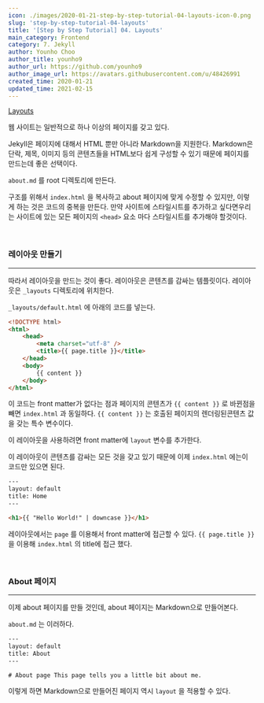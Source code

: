 ```yaml
---
icon: ./images/2020-01-21-step-by-step-tutorial-04-layouts-icon-0.png
slug: 'step-by-step-tutorial-04-layouts'
title: '[Step by Step Tutorial] 04. Layouts'
main_category: Frontend
category: 7. Jekyll
author: Younho Choo
author_title: younho9
author_url: https://github.com/younho9
author_image_url: https://avatars.githubusercontent.com/u/48426991
created_time: 2020-01-21
updated_time: 2021-02-15
---
```


[Layouts](https://jekyllrb.com/docs/step-by-step/04-layouts/)

웹 사이트는 일반적으로 하나 이상의 페이지를 갖고 있다.

Jekyll은 페이지에 대해서 HTML 뿐만 아니라 Markdown을 지원한다. Markdown은 단락, 제목, 이미지 등의 콘텐츠들을 HTML보다 쉽게 구성할 수 있기 때문에 페이지를 만드는데 좋은 선택이다.

`about.md` 를 root 디렉토리에 만든다.

구조를 위해서 `index.html` 을 복사하고 about 페이지에 맞게 수정할 수 있지만, 이렇게 하는 것은 코드의 중복을 만든다. 만약 사이트에 스타일시트를 추가하고 싶다면우리는 사이트에 있는 모든 페이지의 `<head>` 요소 마다 스타일시트를 추가해야 할것이다.

<br />

### 레이아웃 만들기

---

따라서 레이아웃을 만드는 것이 좋다. 레이아웃은 콘텐츠를 감싸는 템플릿이다. 레이아웃은 `_layouts` 디렉토리에 위치한다.

`_layouts/default.html` 에 아래의 코드를 넣는다.

```html
<!DOCTYPE html>
<html>
	<head>
		<meta charset="utf-8" />
		<title>{{ page.title }}</title>
	</head>
	<body>
		{{ content }}
	</body>
</html>
```

이 코드는 front matter가 없다는 점과 페이지의 콘텐츠가 `{{ content }}` 로 바뀐점을 빼면 `index.html` 과 동일하다. `{{ content }}` 는 호출된 페이지의 렌더링된콘텐츠 값을 갖는 특수 변수이다.

이 레이아웃을 사용하려면 front matter에 `layout` 변수를 추가한다.

이 레이아웃이 콘텐츠를 감싸는 모든 것을 갖고 있기 때문에 이제 `index.html` 에는이 코드만 있으면 된다.

```html
---
layout: default
title: Home
---

<h1>{{ "Hello World!" | downcase }}</h1>
```

레이아웃에서는 `page` 를 이용해서 front matter에 접근할 수 있다. `{{ page.title }}` 을 이용해 `index.html` 의 title에 접근 했다.

<br />

### About 페이지

---

이제 about 페이지를 만들 것인데, about 페이지는 Markdown으로 만들어본다.

`about.md` 는 이러하다.

```html
---
layout: default
title: About
---

# About page This page tells you a little bit about me.
```

이렇게 하면 Markdown으로 만들어진 페이지 역시 `layout` 을 적용할 수 있다.
